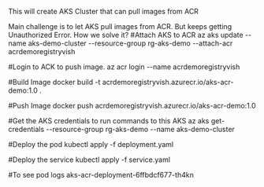 This will create AKS Cluster that can pull images from ACR

Main challenge is to let AKS pull images from ACR. But keeps getting Unauthorized Error.
How we solve it?
#Attach AKS to ACR
az aks update --name aks-demo-cluster --resource-group rg-aks-demo --attach-acr acrdemoregistryvish

#Login to ACK to push image.
az acr login --name acrdemoregistryvish

#Build Image
docker build -t acrdemoregistryvish.azurecr.io/aks-acr-demo:1.0 .

#Push Image
docker push acrdemoregistryvish.azurecr.io/aks-acr-demo:1.0

#Get the AKS credentials to run commands to this AKS
az aks get-credentials --resource-group rg-aks-demo --name aks-demo-cluster

#Deploy the pod
kubectl apply -f deployment.yaml

#Deploy the service
kubectl apply -f service.yaml

#To see pod logs
aks-acr-deployment-6ffbdcf677-th4kn
